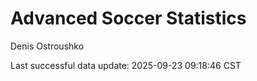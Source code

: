 # Advanced Soccer Statistics
Denis Ostroushko

<!-- gfm -->

Last successful data update: 2025-09-23 09:18:46 CST
